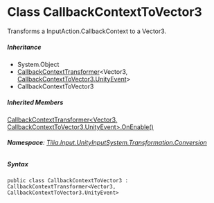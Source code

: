 # Class CallbackContextToVector3

Transforms a InputAction.CallbackContext to a Vector3.

##### Inheritance

* System.Object
* [CallbackContextTransformer]<Vector3, [CallbackContextToVector3.UnityEvent]\>
* CallbackContextToVector3

##### Inherited Members

[CallbackContextTransformer<Vector3, CallbackContextToVector3.UnityEvent>.OnEnable()]

###### **Namespace**: [Tilia.Input.UnityInputSystem.Transformation.Conversion]

##### Syntax

```
public class CallbackContextToVector3 : CallbackContextTransformer<Vector3, CallbackContextToVector3.UnityEvent>
```

[CallbackContextTransformer]: CallbackContextTransformer-2.md
[CallbackContextToVector3.UnityEvent]: CallbackContextToVector3.UnityEvent.md
[CallbackContextTransformer<Vector3, CallbackContextToVector3.UnityEvent>.OnEnable()]: CallbackContextTransformer-2.md#Tilia_Input_UnityInputSystem_Transformation_Conversion_CallbackContextTransformer_2_OnEnable
[Tilia.Input.UnityInputSystem.Transformation.Conversion]: README.md
